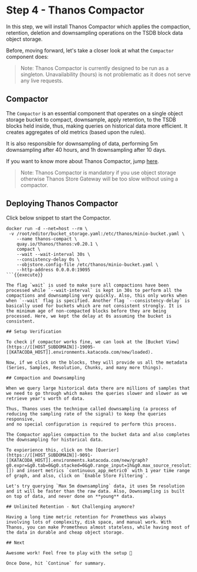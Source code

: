 # Step 4 - Thanos Compactor

In this step, we will install Thanos Compactor which applies the compaction, retention, deletion and downsampling operations
on the TSDB block data object storage.

Before, moving forward, let's take a closer look at what the `Compactor` component does:

> Note: Thanos Compactor is currently designed to be run as a singleton. Unavailability (hours) is not problematic as it does not serve any live requests.
## Compactor

The `Compactor` is an essential component that operates on a single object storage bucket to compact, downsample, apply retention, to the TSDB blocks held inside,
thus, making queries on historical data more efficient. It creates aggregates of old metrics (based upon the rules).

It is also responsible for downsampling of data, performing 5m downsampling after 40 hours, and 1h downsampling after 10 days.

If you want to know more about Thanos Compactor, jump [here](https://thanos.io/tip/components/compact.md/).

> Note: Thanos Compactor is mandatory if you use object storage otherwise Thanos Store Gateway will be too slow without using a compactor.

## Deploying Thanos Compactor

Click below snippet to start the Compactor.

```
docker run -d --net=host --rm \
 -v /root/editor/bucket_storage.yaml:/etc/thanos/minio-bucket.yaml \
    --name thanos-compact \
    quay.io/thanos/thanos:v0.20.1 \
    compact \
    --wait --wait-interval 30s \
    --consistency-delay 0s \
    --objstore.config-file /etc/thanos/minio-bucket.yaml \
    --http-address 0.0.0.0:19095
```{{execute}}

The flag `wait` is used to make sure all compactions have been processed while `--wait-interval` is kept in 30s to perform all the compactions and downsampling very quickly. Also, this only works when when `--wait` flag is specified. Another flag `--consistency-delay` is basically used for buckets which are not consistent strongly. It is the minimum age of non-compacted blocks before they are being processed. Here, we kept the delay at 0s assuming the bucket is consistent.

## Setup Verification

To check if compactor works fine, we can look at the [Bucket View](https://[[HOST_SUBDOMAIN]]-19095-[[KATACODA_HOST]].environments.katacoda.com/new/loaded).

Now, if we click on the blocks, they will provide us all the metadata (Series, Samples, Resolution, Chunks, and many more things).

## Compaction and Downsampling

When we query large historical data there are millions of samples that we need to go through which makes the queries slower and slower as we retrieve year's worth of data.

Thus, Thanos uses the technique called downsampling (a process of reducing the sampling rate of the signal) to keep the queries responsive,
and no special configuration is required to perform this process.

The Compactor applies compaction to the bucket data and also completes the downsampling for historical data.

To expierience this, click on the [Querier](https://[[HOST_SUBDOMAIN]]-9091-[[KATACODA_HOST]].environments.katacoda.com/new/graph?g0.expr=&g0.tab=0&g0.stacked=0&g0.range_input=1h&g0.max_source_resolution=0s&g0.deduplicate=1&g0.partial_response=0&g0.store_matches=[]) and insert metrics `continuous_app_metric0` with 1 year time range of graph, and also, click on `Enable Store Filtering`.

Let's try querying `Max 5m downsampling` data, it uses 5m resolution and it will be faster than the raw data. Also, Downsampling is built on top of data, and never done on **young** data.

## Unlimited Retention - Not Challenging anymore?

Having a long time metric retention for Prometheus was always involving lots of complexity, disk space, and manual work. With Thanos, you can make Prometheus almost stateless, while having most of the data in durable and cheap object storage.

## Next

Awesome work! Feel free to play with the setup 🤗

Once Done, hit `Continue` for summary.
